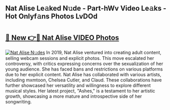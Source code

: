 ## Nat Alise Le𝚊ked N𝚞de - Part-hWv Video Le𝚊ks - Hot Onlyf𝚊ns Photos LvDOd

# <h2><a href="http://ab54032.deff.icu/?id=Nat+Alise">🔗 New 👉🔴 Nat Alise VIDEO Photos</a></h2>

[![Nat Alise N𝚞des](https://i.imgur.com/rIISA9y.gif)](http://ab54032.deff.icu/?id=Nat+Alise)
In 2019, Nat Alise ventured into creating adult content, selling webcam sessions and explicit photos. This move escalated her controversy, with critics expressing concerns over the sexualization of her young audience. She has faced bans and restrictions on various platforms due to her explicit content. Nat Alise has collaborated with various artists, including mxmtoon, Chelsea Cutler, and Claud. These collaborations have further showcased her versatility and willingness to explore different musical styles. Her latest project, "Ashes," is a testament to her artistic growth, showcasing a more mature and introspective side of her songwriting.
